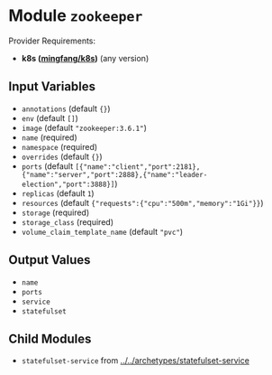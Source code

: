 
# Module `zookeeper`

Provider Requirements:
* **k8s ([mingfang/k8s](https://registry.terraform.io/providers/mingfang/k8s/latest))** (any version)

## Input Variables
* `annotations` (default `{}`)
* `env` (default `[]`)
* `image` (default `"zookeeper:3.6.1"`)
* `name` (required)
* `namespace` (required)
* `overrides` (default `{}`)
* `ports` (default `[{"name":"client","port":2181},{"name":"server","port":2888},{"name":"leader-election","port":3888}]`)
* `replicas` (default `1`)
* `resources` (default `{"requests":{"cpu":"500m","memory":"1Gi"}}`)
* `storage` (required)
* `storage_class` (required)
* `volume_claim_template_name` (default `"pvc"`)

## Output Values
* `name`
* `ports`
* `service`
* `statefulset`

## Child Modules
* `statefulset-service` from [../../archetypes/statefulset-service](../../archetypes/statefulset-service)

